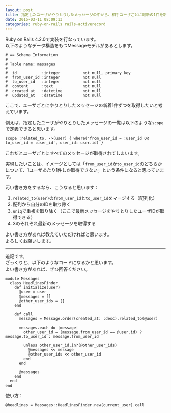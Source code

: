 ```yaml
---
layout: post
title: 指定したユーザがやりとりしたメッセージの中から、相手ユーザごとに最新の1件を取得したい
date: 2015-03-11 08:09:13
categories: ruby-on-rails rails-activerecord
---
```

<p>Ruby on Rails 4.2.0で実装を行なっています。<br>
以下のようなデータ構造をもつMessageモデルがあるとします。</p>

<pre><code># == Schema Information
#
# Table name: messages
#
#  id           :integer          not null, primary key
#  from_user_id :integer          not null
#  to_user_id   :integer          not null
#  content      :text             not null
#  created_at   :datetime         not null
#  updated_at   :datetime         not null
</code></pre>

<p>ここで、ユーザごとにやりとりしたメッセージの新着1件ずつを取得したいと考えています。</p>

<p>例えば、指定したユーザがやりとりしたメッセージの一覧は以下のような<code>scope</code>で定義できると思います。</p>

<pre><code>scope :related_to, -&gt;(user) { where('from_user_id = :user_id OR to_user_id = :user_id', user_id: user.id) }
</code></pre>

<p>これだとユーザごとにすべてのメッセージが取得されてしまいます。</p>

<p>実現したいことは、イメージとしては「<code>from_user_id</code>か<code>to_user_id</code>のどちらかについて、1ユーザあたり1件しか取得できない」という条件になると思っています。</p>

<p>汚い書き方をするなら、こうなると思います：</p>

<ol>
<li><code>related_to(user)</code>の<code>from_user_id</code>と<code>to_user_id</code>をマージする（配列化）</li>
<li>配列から自分のIDを取り除く</li>
<li><code>uniq</code>で重複を取り除く（ここで最新メッセージをやりとりしたユーザIDが取得できる）</li>
<li>3のそれぞれ最新のメッセージを取得する</li>
</ol>

<p>よい書き方があれば教えていただければと思います。<br>
よろしくお願いします。</p>

<hr>

<p>追記です。<br>
ざっくりと、以下のようなコードになるかと思います。<br>
よい書き方があれば、ぜひ回答ください。</p>

<pre><code>module Messages
  class HeadlinesFinder
    def initialize(user)
      @user = user
      @messages = []
      @other_user_ids = []
    end

    def call
      messages = Message.order(created_at: :desc).related_to(@user)

      messages.each do |message|
        other_user_id = (message.from_user_id == @user.id) ? message.to_user_id : message.from_user_id

        unless other_user_id.in?(@other_user_ids)
          @messages &lt;&lt; message
          @other_user_ids &lt;&lt; other_user_id
        end
      end

      @messages
    end
  end
end
</code></pre>

<p>使い方：</p>

<pre><code>@headlines = Messages::HeadlinesFinder.new(current_user).call
</code></pre>

